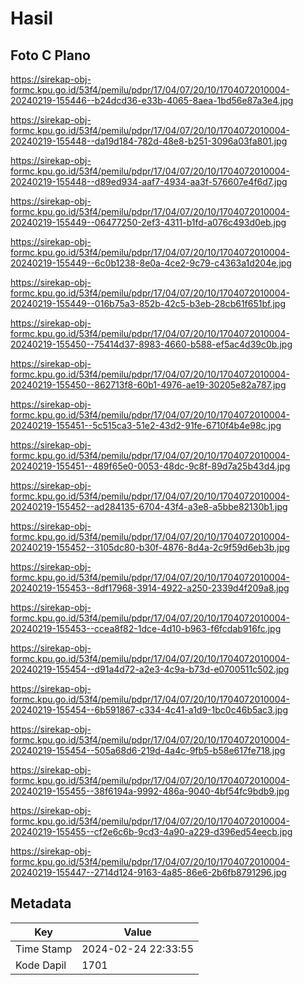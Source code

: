 # Hasil

## Foto C Plano

https://sirekap-obj-formc.kpu.go.id/53f4/pemilu/pdpr/17/04/07/20/10/1704072010004-20240219-155446--b24dcd36-e33b-4065-8aea-1bd56e87a3e4.jpg

https://sirekap-obj-formc.kpu.go.id/53f4/pemilu/pdpr/17/04/07/20/10/1704072010004-20240219-155448--da19d184-782d-48e8-b251-3096a03fa801.jpg

https://sirekap-obj-formc.kpu.go.id/53f4/pemilu/pdpr/17/04/07/20/10/1704072010004-20240219-155448--d89ed934-aaf7-4934-aa3f-576607e4f6d7.jpg

https://sirekap-obj-formc.kpu.go.id/53f4/pemilu/pdpr/17/04/07/20/10/1704072010004-20240219-155449--06477250-2ef3-4311-b1fd-a076c493d0eb.jpg

https://sirekap-obj-formc.kpu.go.id/53f4/pemilu/pdpr/17/04/07/20/10/1704072010004-20240219-155449--6c0b1238-8e0a-4ce2-9c79-c4363a1d204e.jpg

https://sirekap-obj-formc.kpu.go.id/53f4/pemilu/pdpr/17/04/07/20/10/1704072010004-20240219-155449--016b75a3-852b-42c5-b3eb-28cb61f651bf.jpg

https://sirekap-obj-formc.kpu.go.id/53f4/pemilu/pdpr/17/04/07/20/10/1704072010004-20240219-155450--75414d37-8983-4660-b588-ef5ac4d39c0b.jpg

https://sirekap-obj-formc.kpu.go.id/53f4/pemilu/pdpr/17/04/07/20/10/1704072010004-20240219-155450--862713f8-60b1-4976-ae19-30205e82a787.jpg

https://sirekap-obj-formc.kpu.go.id/53f4/pemilu/pdpr/17/04/07/20/10/1704072010004-20240219-155451--5c515ca3-51e2-43d2-91fe-6710f4b4e98c.jpg

https://sirekap-obj-formc.kpu.go.id/53f4/pemilu/pdpr/17/04/07/20/10/1704072010004-20240219-155451--489f65e0-0053-48dc-9c8f-89d7a25b43d4.jpg

https://sirekap-obj-formc.kpu.go.id/53f4/pemilu/pdpr/17/04/07/20/10/1704072010004-20240219-155452--ad284135-6704-43f4-a3e8-a5bbe82130b1.jpg

https://sirekap-obj-formc.kpu.go.id/53f4/pemilu/pdpr/17/04/07/20/10/1704072010004-20240219-155452--3105dc80-b30f-4876-8d4a-2c9f59d6eb3b.jpg

https://sirekap-obj-formc.kpu.go.id/53f4/pemilu/pdpr/17/04/07/20/10/1704072010004-20240219-155453--8df17968-3914-4922-a250-2339d4f209a8.jpg

https://sirekap-obj-formc.kpu.go.id/53f4/pemilu/pdpr/17/04/07/20/10/1704072010004-20240219-155453--ccea8f82-1dce-4d10-b963-f6fcdab916fc.jpg

https://sirekap-obj-formc.kpu.go.id/53f4/pemilu/pdpr/17/04/07/20/10/1704072010004-20240219-155454--d91a4d72-a2e3-4c9a-b73d-e0700511c502.jpg

https://sirekap-obj-formc.kpu.go.id/53f4/pemilu/pdpr/17/04/07/20/10/1704072010004-20240219-155454--6b591867-c334-4c41-a1d9-1bc0c46b5ac3.jpg

https://sirekap-obj-formc.kpu.go.id/53f4/pemilu/pdpr/17/04/07/20/10/1704072010004-20240219-155454--505a68d6-219d-4a4c-9fb5-b58e617fe718.jpg

https://sirekap-obj-formc.kpu.go.id/53f4/pemilu/pdpr/17/04/07/20/10/1704072010004-20240219-155455--38f6194a-9992-486a-9040-4bf54fc9bdb9.jpg

https://sirekap-obj-formc.kpu.go.id/53f4/pemilu/pdpr/17/04/07/20/10/1704072010004-20240219-155455--cf2e6c6b-9cd3-4a90-a229-d396ed54eecb.jpg

https://sirekap-obj-formc.kpu.go.id/53f4/pemilu/pdpr/17/04/07/20/10/1704072010004-20240219-155447--2714d124-9163-4a85-86e6-2b6fb8791296.jpg


## Metadata

| Key        | Value               |
| ---------- | ------------------- |
| Time Stamp | 2024-02-24 22:33:55 |
| Kode Dapil | 1701                |



